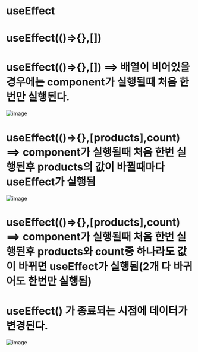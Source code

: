 # useEffect

# useEffect(()=>{},[])

# useEffect(()=>{},[]) ==> 배열이 비어있을 경우에는 component가 실행될때 처음 한번만 실행된다.
![image](https://github.com/Sary556/react/assets/141836031/84ed0719-d8b5-4087-8514-6b609ee776cd)

# useEffect(()=>{},[products],count) ==> component가 실행될때 처음 한번 실행된후 products의 값이 바뀔때마다 useEffect가 실행됨
![image](https://github.com/Sary556/react/assets/141836031/caa5148e-5c37-42ae-a788-4c40d1a671f0)

# useEffect(()=>{},[products],count) ==> component가 실행될때 처음 한번 실행된후 products와 count중 하나라도 값이 바뀌면 useEffect가 실행됨(2개 다 바귀어도 한번만 실행됨)

# useEffect() 가 종료되는 시점에 데이터가 변경된다.

![image](https://github.com/Sary556/react/assets/141836031/6531e19a-f593-49ca-8e2a-85beba47de77)

